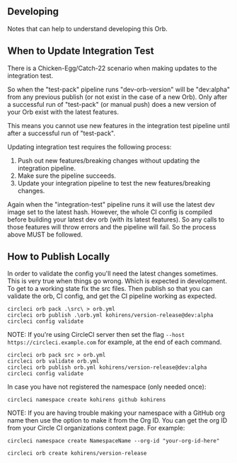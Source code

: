 ## Developing

Notes that can help to understand developing this Orb.

## When to Update Integration Test

There is a Chicken-Egg/Catch-22 scenario when making updates to the integration test.

So when the "test-pack" pipeline runs "dev-orb-version" will be "dev:alpha" from any previous publish (or not exist in
the case of a new Orb). Only after a successful run of "test-pack" (or manual push) does a new version of your Orb
exist with the latest features.

This means you cannot use new features in the integration test pipeline until after a successful run of "test-pack".

Updating integration test requires the following process:
1. Push out new features/breaking changes without updating the integration pipeline.
2. Make sure the pipeline succeeds.
3. Update your integration pipeline to test the new features/breaking changes.

Again when the "integration-test" pipeline runs it will use the latest dev image set to the latest hash.
However, the whole CI config is compiled before building your latest dev orb (with its latest features). So any calls
to those features will throw errors and the pipeline will fail. So the process above MUST be followed.

## How to Publish Locally

In order to validate the config you'll need the latest changes sometimes. This
is very true when things go wrong. Which is expected in development.
To get to a working state fix the src files. Then publish so that you can
validate the orb, CI config, and get the CI pipeline working as expected.

```shell
circleci orb pack .\src\ > orb.yml
circleci orb publish .\orb.yml kohirens/version-release@dev:alpha
circleci config validate
```

NOTE: If you're using CircleCI server then set the flag
      `--host https://circleci.example.com` for example, at the end of each
      command.

```shell
circleci orb pack src > orb.yml
circleci orb validate orb.yml
circleci orb publish orb.yml kohirens/version-release@dev:alpha
circleci config validate
```

In case you have not registered the namespace (only needed once):

```shell
circleci namespace create kohirens github kohirens
```

NOTE: If you are having trouble making your namespace with a GitHub org name
then use the option to make it from the Org ID. You can get the org ID from
your Circle CI organizations context page. For example:

```shell
circleci namespace create NamespaceName --org-id "your-org-id-here"
```

```shell
circleci orb create kohirens/version-release
```

